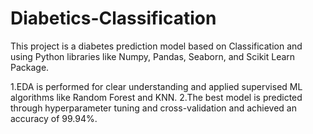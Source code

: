 # Diabetics-Classification
This project is a diabetes prediction model based on Classification and using Python libraries like Numpy, Pandas, Seaborn, and Scikit Learn Package.

1.EDA is performed for clear understanding and applied supervised ML algorithms like Random Forest and KNN.
2.The best model is predicted through hyperparameter tuning and cross-validation and achieved an accuracy of 99.94%.

